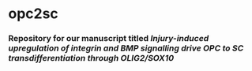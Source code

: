 # opc2sc
### Repository for our manuscript titled *Injury-induced upregulation of integrin and BMP signalling drive OPC to SC transdifferentiation through OLIG2/SOX10*
